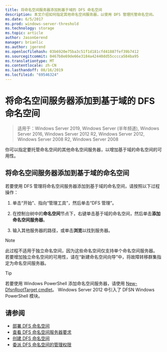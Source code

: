 ```yaml
---
title: 将命名空间服务器添加到基于域的 DFS 命名空间
description: 本文介绍如何指定其他命名空间服务器，以使用 DFS 管理托管命名空间。
ms.date: 6/5/2017
ms.prod: windows-server-threshold
ms.technology: storage
ms.topic: article
author: JasonGerend
manager: brianlic
ms.author: jgerend
ms.openlocfilehash: 03b6920e75ba3c51f1d181cfd41887fef39b7412
ms.sourcegitcommit: 0467b8e69de66e3184a42440dd55cccca584ba95
ms.translationtype: MT
ms.contentlocale: zh-CN
ms.lasthandoff: 08/16/2019
ms.locfileid: "69546324"
---
```

# <a name="add-namespace-servers-to-a-domain-based-dfs-namespace"></a>将命名空间服务器添加到基于域的 DFS 命名空间

> 适用于：Windows Server 2019, Windows Server (半年频道), Windows Server 2016, Windows Server 2012 R2, Windows Server 2012, Windows Server 2008 R2, Windows Server 2008

你可以指定要托管命名空间的其他命名空间服务器，以增加基于域的命名空间的可用性。

## <a name="to-add-a-namespace-server-to-a-domain-based-namespace"></a>将命名空间服务器添加到基于域的命名空间

若要使用 DFS 管理将命名空间服务器添加到基于域的命名空间，请按照以下过程操作：

1.  单击“开始”、指向“管理工具”，然后单击“DFS 管理”。

2.  在控制台树中的**命名空间**节点下，右键单击基于域的命名空间，然后单击**添加命名空间服务器**。

3.  输入其他服务器的路径，或单击**浏览**以找到服务器。

> [!NOTE]
> 此过程不适用于独立命名空间，因为这些命名空间仅支持单个命名空间服务器。 若要增加独立命名空间的可用性，请在“新建命名空间向导”中，将故障转移群集指定为命名空间服务器。


> [!TIP]
> 若要使用 Windows PowerShell 添加命名空间服务器，请使用 [New-DfsnRootTarget cmdlet](https://docs.microsoft.com/powershell/module/dfsn/new-dfsnroottarget)。 Windows Server 2012 中引入了 DFSN Windows PowerShell 模块。

## <a name="see-also"></a>请参阅

-   [部署 DFS 命名空间](deploying-dfs-namespaces.md)
-   [查看 DFS 命名空间服务器要求](https://technet.microsoft.com/library/cc753448(v=ws.11).aspx)
-   [创建 DFS 命名空间](create-a-dfs-namespace.md)
-   [委派 DFS 命名空间的管理权限](delegate-management-permissions-for-dfs-namespaces.md)

